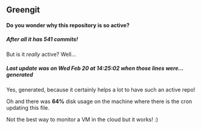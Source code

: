 ## Greengit

#### Do you wonder why this repository is so active?

##### After all it has 541 commits!

But is it *really* active? Well...

##### Last update was on Wed Feb 20 at 14:25:02 when those lines were... generated

Yes, generated, because it certainly helps a lot to have such an active repo!

Oh and there was **64%** disk usage on the machine
where there is the cron updating this file.

Not the best way to monitor a VM in the cloud but it works! :)
